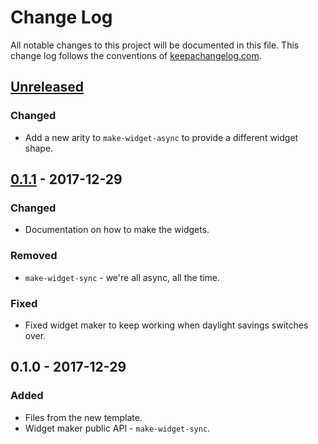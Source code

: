 # Change Log
All notable changes to this project will be documented in this file. This change log follows the conventions of [keepachangelog.com](http://keepachangelog.com/).

## [Unreleased]
### Changed
- Add a new arity to `make-widget-async` to provide a different widget shape.

## [0.1.1] - 2017-12-29
### Changed
- Documentation on how to make the widgets.

### Removed
- `make-widget-sync` - we're all async, all the time.

### Fixed
- Fixed widget maker to keep working when daylight savings switches over.

## 0.1.0 - 2017-12-29
### Added
- Files from the new template.
- Widget maker public API - `make-widget-sync`.

[Unreleased]: https://github.com/your-name/certo/compare/0.1.1...HEAD
[0.1.1]: https://github.com/your-name/certo/compare/0.1.0...0.1.1
